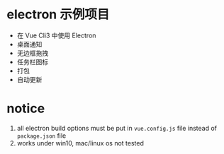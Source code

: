 # electron 示例项目

- 在 Vue Cli3 中使用 Electron
- 桌面通知
- 无边框拖拽
- 任务栏图标
- 打包
- 自动更新

# notice

1. all electron build options must be put in `vue.config.js` file instead of `package.json` file
2. works under win10, mac/linux os not tested
